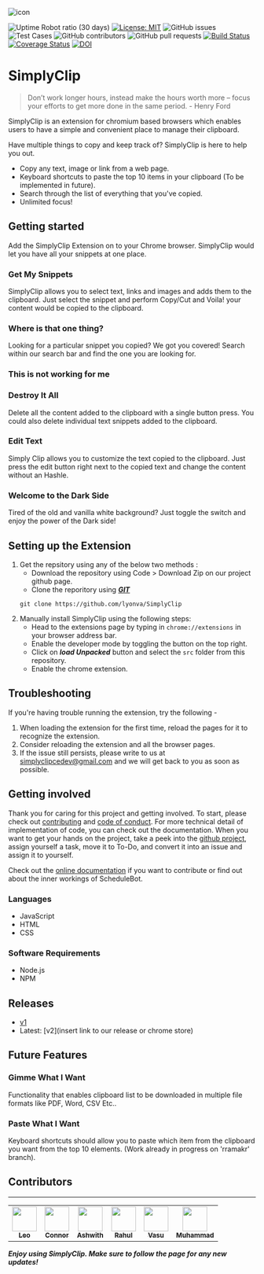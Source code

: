![icon](https://github.com/lalit10/SimplyClip/blob/main/images/paper-clip_32.png)

![Uptime Robot ratio (30 days)](https://img.shields.io/uptimerobot/ratio/m789313708-ea25af592e8a7a84c009055e) [![License: MIT](https://img.shields.io/badge/License-MIT-yellow.svg)](https://opensource.org/licenses/MIT) ![GitHub issues](https://img.shields.io/github/issues/lalit10/SimplyClip) ![Test Cases](https://img.shields.io/badge/tests-passing-green) ![GitHub contributors](https://img.shields.io/github/contributors/lalit10/SimplyClip) ![GitHub pull requests](https://img.shields.io/github/issues-pr/lalit10/SimplyClip) [![Build Status](https://app.travis-ci.com/lalit10/SimplyClip.svg?branch=main)](https://app.travis-ci.com/lalit10/SimplyClip) [![Coverage Status](https://coveralls.io/repos/github/lalit10/SimplyClip/badge.svg?branch=main)](https://coveralls.io/github/lalit10/SimplyClip?branch=main) [![DOI](https://zenodo.org/badge/417197078.svg)](https://zenodo.org/badge/latestdoi/417197078)

# SimplyClip

<placeholder builds>
<placeholder doi>
<placeholder tests>


> Don’t work longer hours, instead make the hours worth more – focus your efforts to get more done in the same period. - Henry Ford

SimplyClip is an extension for chromium based browsers which enables users to have a simple and convenient place to manage their clipboard.

Have multiple things to copy and keep track of? SimplyClip is here to help you out.

-   Copy any text, image or link from a web page.
-   Keyboard shortcuts to paste the top 10 items in your clipboard (To be implemented in future).
-   Search through the list of everything that you've copied.
-   Unlimited focus!

<placeholder UI-gif>


<!-- https://user-images.githubusercontent.com/11155124/135507262-f26999c1-83b6-4225-9073-6b654ff6d7c0.mp4 -->

## Getting started

Add the SimplyClip Extension on to your Chrome browser. <placeholder theme-switch-gif> SimplyClip would let you have all your snippets at one place.

### Get My Snippets

SimplyClip allows you to select text, links and images and adds them to the clipboard. Just select the snippet and perform Copy/Cut and Voila! your content would be copied to the clipboard.

### Where is that one thing?

Looking for a particular snippet you copied? We got you covered! Search within our search bar and find the one you are looking for.

### This is not working for me

### Destroy It All

Delete all the content added to the clipboard with a single button press. You could also delete individual text snippets added to the clipboard.

### Edit Text

Simply Clip allows you to customize the text copied to the clipboard. Just press the edit button right next to the copied text and change the content without an Hashle.

### Welcome to the Dark Side

Tired of the old and vanilla white background? Just toggle the switch and enjoy the power of the Dark side!

<placeholder theme-switch-gif>

## Setting up the Extension

1.  Get the repsitory using any of the below two methods :
    -   Download the repository using Code > Download Zip on our project github page.
    -   Clone the reporitory using **_[GIT](https://git-scm.com)_**
    ```
    git clone https://github.com/lyonva/SimplyClip
    ```
1.  Manually install SimplyClip using the following steps:
    -   Head to the extensions page by typing in `chrome://extensions` in your browser address bar.
    -   Enable the developer mode by toggling the button on the top right.
    -   Click on **_load Unpacked_** button and select the `src` folder from this repository.
    -   Enable the chrome extension.

## Troubleshooting

If you're having trouble running the extension, try the following -

1. When loading the extension for the first time, reload the pages for it to recognize the extension.
2. Consider reloading the extension and all the browser pages.
3. If the issue still persists, please write to us at simplyclipcedev@gmail.com and we will get back to you as soon as possible.

## Getting involved

Thank you for caring for this project and getting involved. To start, please check out [contributing](https://github.com/lyonva/SimplyClip/blob/main/CONTRIBUTING.md) and [code of conduct](https://github.com/lyonva/SimplyClip/blob/main/CODE_OF_CONDUCT.md). For more technical detail of implementation of code, you can check out the documentation. When you want to get your hands on the project, take a peek into the [github project](https://github.com/lyonva/SimplyClip/projects/1), assign yourself a task, move it to To-Do, and convert it into an issue and assign it to yourself.

Check out the [online documentation](https://lyonva.github.io/SimplyClip/) if you want to contribute or find out about the inner workings of ScheduleBot.

### Languages

-   JavaScript
-   HTML
-   CSS

### Software Requirements

-   Node.js
-   NPM

## Releases

-   [v1](https://github.com/lalit10/SimplyClip/releases/tag/1.0.0)
-   Latest: [v2](insert link to our release or chrome store)

## Future Features

### **Gimme What I Want**

Functionality that enables clipboard list to be downloaded in multiple file formats like PDF, Word, CSV Etc..

### **Paste What I Want**

Keyboard shortcuts should allow you to paste which item from the clipboard you want from the top 10 elements. (Work already in progress on 'rramakr' branch).

## Contributors

---

<table>
  <tr>
      <td align="center">
          <a href="https://github.com/lyonva">
              <img src="https://avatars.githubusercontent.com/u/77703306?v=4" width="50px;" alt=""/>
              <br />
              <sub>
                  <b>Leo</b>
              </sub>
          </a>
          <br />
      </td>
      <td align="center">
        <a href="https://github.com/ConnorS1110">
            <img src="https://avatars.githubusercontent.com/u/83387006?v=4" width="50px;" alt=""/>
            <br />
            <sub>
                <b>Connor</b>
            </sub>
        </a>
        <br />
      </td>
      <td align="center">
          <a href="https://github.com/ashwith161">
              <img src="https://avatars.githubusercontent.com/u/89534400?v=4" width="50px;" alt=""/>
              <br />
              <sub>
                  <b>Ashwith</b>
              </sub>
          </a>
          <br />
      </td>
      <td align="center">
          <a href="https://github.com/Capt-Fluffy-Bug">
              <img src="https://avatars.githubusercontent.com/u/41867601?v=4" width="50px;" alt=""/>
              <br />
              <sub>
                  <b>Rahul</b>
              </sub>
          </a>
          <br />
      </td>
      <td align="center">
          <a href="https://github.com/vasuagrawal19">
              <img src="https://avatars.githubusercontent.com/u/26514851?v=4" width="50px;" alt=""/>
              <br />
              <sub>
                  <b>Vasu</b>
              </sub>
          </a>
          <br />
      </td>
      <td align="center">
          <a href="https://github.com/Muhammad-Alahmadi">
              <img src="https://avatars.githubusercontent.com/u/89359263?v=4" width="50px;" alt=""/>
              <br />
              <sub>
                  <b>Muhammad</b>
              </sub>
          </a>
          <br />
      </td>
  </tr>
    
</table>

**_Enjoy using SimplyClip. Make sure to follow the page for any new updates!_**
